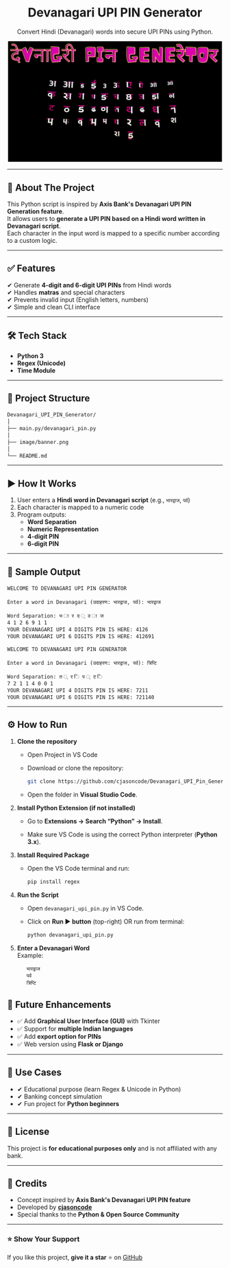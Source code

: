  

<h1 align="center">
  Devanagari UPI PIN Generator
</h1>

<p align="center">
  Convert Hindi (Devanagari) words into secure UPI PINs using Python.
</p>

<p align="center">
  <img src="image/banner.png" alt="Devanagari UPI PIN Generator" width="500"/>
</p>



---

## 📌 About The Project
This Python script is inspired by **Axis Bank's Devanagari UPI PIN Generation feature**.  
It allows users to **generate a UPI PIN based on a Hindi word written in Devanagari script**.  
Each character in the input word is mapped to a specific number according to a custom logic.

---

## ✅ Features
✔ Generate **4-digit and 6-digit UPI PINs** from Hindi words  
✔ Handles **matras** and special characters  
✔ Prevents invalid input (English letters, numbers)  
✔ Simple and clean CLI interface  
  

---

## 🛠 Tech Stack
- **Python 3**
- **Regex (Unicode)**
- **Time Module**

---

## 📂 Project Structure

```
Devanagari_UPI_PIN_Generator/
│
├── main.py/devanagari_pin.py  
│
├── image/banner.png
│
└── README.md 
```


---

## ▶ How It Works
1. User enters a **Hindi word in Devanagari script** (e.g., `भारद्वाज`, `पर्व`)
2. Each character is mapped to a numeric code
3. Program outputs:
   - **Word Separation**
   - **Numeric Representation**
   - **4-digit PIN**
   - **6-digit PIN**

---

## 📸 Sample Output

```
WELCOME TO DEVANAGARI UPI PIN GENERATOR

Enter a word in Devanagari (उदाहरण: भारद्वाज, पर्व): भारद्वाज

Word Separation: भ ा र द ् व ा ज
4 1 2 6 9 1 1
YOUR DEVANAGARI UPI 4 DIGITS PIN IS HERE: 4126
YOUR DEVANAGARI UPI 6 DIGITS PIN IS HERE: 412691

```
```
WELCOME TO DEVANAGARI UPI PIN GENERATOR

Enter a word in Devanagari (उदाहरण: भारद्वाज, पर्व): त्रिप्टि

Word Separation: त ् र ि प ् ट ि
7 2 1 1 4 0 0 1
YOUR DEVANAGARI UPI 4 DIGITS PIN IS HERE: 7211
YOUR DEVANAGARI UPI 6 DIGITS PIN IS HERE: 721140
```

---
## ⚙ How to Run

1. **Clone the repository**  
   - Open Project in VS Code  

   - Download or clone the repository:

     ```bash
     git clone https://github.com/cjasoncode/Devanagari_UPI_Pin_Generator
     ```
   - Open the folder in **Visual Studio Code**.

2. **Install Python Extension (if not installed)**  

   - Go to **Extensions → Search “Python” → Install**.

   - Make sure VS Code is using the correct Python interpreter (**Python 3.x**).

3. **Install Required Package**  

   - Open the VS Code terminal and run:
     ```bash
     pip install regex
     ```

4. **Run the Script**  
   - Open `devanagari_upi_pin.py` in VS Code. 

   - Click on **Run ▶ button** (top-right) OR run from terminal:
     ```bash
     python devanagari_upi_pin.py
     ```

5. **Enter a Devanagari Word**  
   Example:
   ```bash
      भारद्वाज 
      पर्व
      त्रिप्टि
     ```
## 🚀 Future Enhancements
- ✅ Add **Graphical User Interface (GUI)** with Tkinter  
- ✅ Support for **multiple Indian languages**  
- ✅ Add **export option for PINs**  
- ✅ Web version using **Flask or Django**  

---

## 🧩 Use Cases
- ✔ Educational purpose (learn Regex & Unicode in Python)  
- ✔ Banking concept simulation  
- ✔ Fun project for **Python beginners**  

---

## 📜 License
This project is **for educational purposes only** and is not affiliated with any bank.

---

## 🙌 Credits

- Concept inspired by **Axis Bank's Devanagari UPI PIN feature**  
- Developed by **[cjasoncode](https://github.com/cjasoncode)**  
- Special thanks to the **Python & Open Source Community**  


---

### ⭐ Show Your Support
If you like this project, **give it a star** ⭐ on [GitHub](https://github.com/cjasoncode/Devanagari_UPI_Pin_Generator)

